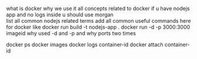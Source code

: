 what is docker why we use it
all concepts related to docker 
if u have nodejs app and no logs inside   u should use morgan  
list all common nodejs related terms 
add all  common useful commands here for docker 
like 
docker run build -t nodejs-app .
docker run -d -p 3000:3000 imageid
why used -d and -p and why ports two times

docker ps
docker images
docker logs container-id
docker attach container-id

